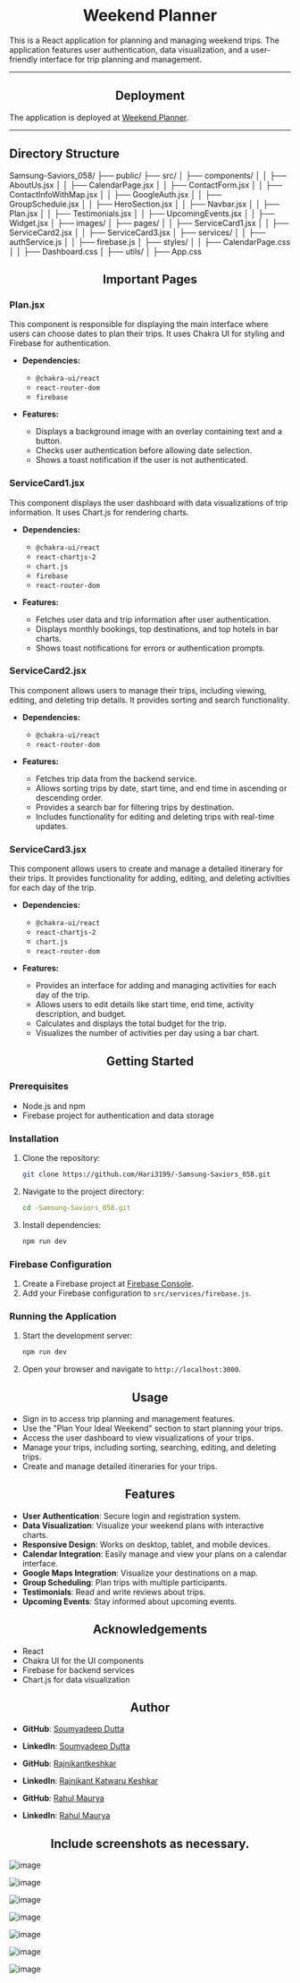<h1 align="center">Weekend Planner</h1>

This is a React application for planning and managing weekend trips. The application features user authentication, data visualization, and a user-friendly interface for trip planning and management.

---
<h2 align="center">Deployment</h2>

The application is deployed at [Weekend Planner](https://my-weekend-planner.netlify.app/).

---
## Directory Structure
Samsung-Saviors_058/
├── public/
├── src/
│ ├── components/
│ │ ├── AboutUs.jsx
│ │ ├── CalendarPage.jsx
│ │ ├── ContactForm.jsx
│ │ ├── ContactInfoWithMap.jsx
│ │ ├── GoogleAuth.jsx
│ │ ├── GroupSchedule.jsx
│ │ ├── HeroSection.jsx
│ │ ├── Navbar.jsx
│ │ ├── Plan.jsx
│ │ ├── Testimonials.jsx
│ │ ├── UpcomingEvents.jsx
│ │ ├── Widget.jsx
│ ├── images/
│ ├── pages/
│ │ ├── ServiceCard1.jsx
│ │ ├── ServiceCard2.jsx
│ │ ├── ServiceCard3.jsx
│ ├── services/
│ │ ├── authService.js
│ │ ├── firebase.js
│ ├── styles/
│ │ ├── CalendarPage.css
│ │ ├── Dashboard.css
│ ├── utils/
│ ├── App.css


<h2 align="center">Important Pages</h2>

### Plan.jsx

This component is responsible for displaying the main interface where users can choose dates to plan their trips. It uses Chakra UI for styling and Firebase for authentication.

- **Dependencies:**
  - `@chakra-ui/react`
  - `react-router-dom`
  - `firebase`

- **Features:**
  - Displays a background image with an overlay containing text and a button.
  - Checks user authentication before allowing date selection.
  - Shows a toast notification if the user is not authenticated.

### ServiceCard1.jsx

This component displays the user dashboard with data visualizations of trip information. It uses Chart.js for rendering charts.

- **Dependencies:**
  - `@chakra-ui/react`
  - `react-chartjs-2`
  - `chart.js`
  - `firebase`
  - `react-router-dom`

- **Features:**
  - Fetches user data and trip information after user authentication.
  - Displays monthly bookings, top destinations, and top hotels in bar charts.
  - Shows toast notifications for errors or authentication prompts.

### ServiceCard2.jsx

This component allows users to manage their trips, including viewing, editing, and deleting trip details. It provides sorting and search functionality.

- **Dependencies:**
  - `@chakra-ui/react`
  - `react-router-dom`

- **Features:**
  - Fetches trip data from the backend service.
  - Allows sorting trips by date, start time, and end time in ascending or descending order.
  - Provides a search bar for filtering trips by destination.
  - Includes functionality for editing and deleting trips with real-time updates.

### ServiceCard3.jsx

This component allows users to create and manage a detailed itinerary for their trips. It provides functionality for adding, editing, and deleting activities for each day of the trip.

- **Dependencies:**
  - `@chakra-ui/react`
  - `react-chartjs-2`
  - `chart.js`
  - `react-router-dom`

- **Features:**
  - Provides an interface for adding and managing activities for each day of the trip.
  - Allows users to edit details like start time, end time, activity description, and budget.
  - Calculates and displays the total budget for the trip.
  - Visualizes the number of activities per day using a bar chart.

<h2 align="center"> Getting Started</h2>

### Prerequisites

- Node.js and npm
- Firebase project for authentication and data storage

### Installation

1. Clone the repository:
    ```bash
    git clone https://github.com/Hari3199/-Samsung-Saviors_058.git
    ```
2. Navigate to the project directory:
    ```bash
    cd -Samsung-Saviors_058.git
    ```
3. Install dependencies:
    ```bash
    npm run dev
    ```

### Firebase Configuration

1. Create a Firebase project at [Firebase Console](https://console.firebase.google.com/).
2. Add your Firebase configuration to `src/services/firebase.js`.

### Running the Application

1. Start the development server:
    ```bash
    npm run dev
    ```

2. Open your browser and navigate to `http://localhost:3000`.

<h2 align="center">Usage</h2>

- Sign in to access trip planning and management features.
- Use the "Plan Your Ideal Weekend" section to start planning your trips.
- Access the user dashboard to view visualizations of your trips.
- Manage your trips, including sorting, searching, editing, and deleting trips.
- Create and manage detailed itineraries for your trips.

<h2 align="center">Features</h2>


- **User Authentication**: Secure login and registration system.
- **Data Visualization**: Visualize your weekend plans with interactive charts.
- **Responsive Design**: Works on desktop, tablet, and mobile devices.
- **Calendar Integration**: Easily manage and view your plans on a calendar interface.
- **Google Maps Integration**: Visualize your destinations on a map.
- **Group Scheduling**: Plan trips with multiple participants.
- **Testimonials**: Read and write reviews about trips.
- **Upcoming Events**: Stay informed about upcoming events.




<h2 align="center">Acknowledgements</h2>

- React
- Chakra UI for the UI components
- Firebase for backend services
- Chart.js for data visualization

<h2 align="center">Author</h2>

- **GitHub**: [Soumyadeep Dutta](https://github.com/soumyadeepdutta7)
- **LinkedIn**: [Soumyadeep Dutta](https://www.linkedin.com/in/soumyadeep-dutta-b142581a1/)

- **GitHub**: [Rajnikantkeshkar](https://github.com/Rajnikantkeshkar)
- **LinkedIn**: [Rajnikant Katwaru Keshkar	](https://www.linkedin.com/in/rajnikant-keshkar-707239262/)

- **GitHub**: [Rahul Maurya](https://github.com/rmauryaa)
- **LinkedIn**: [Rahul Maurya	](https://www.linkedin.com/in/rmaurya/)

<h2 align="center">Include screenshots as necessary.</h2>

![image](https://github.com/Hari3199/-Samsung-Saviors_058/assets/120002835/1d1fffe3-d9fb-463a-83a3-3714620f0170)

![image](https://github.com/Hari3199/-Samsung-Saviors_058/assets/120002835/80f43a74-c709-4577-9680-f586db66f939)

![image](https://github.com/Hari3199/-Samsung-Saviors_058/assets/120002835/345996fc-c172-4222-a640-7accfa977bae)

![image](https://github.com/Hari3199/-Samsung-Saviors_058/assets/120002835/53103763-bda3-4a5e-bdc7-b8ca3021d359)

![image](https://github.com/Hari3199/-Samsung-Saviors_058/assets/120002835/a24c2431-d97e-4149-a780-d7b6d3886f79)

![image](https://github.com/Hari3199/-Samsung-Saviors_058/assets/120002835/0552301a-ec68-45b8-b0f4-7ecdebaf3f51)

![image](https://github.com/Hari3199/-Samsung-Saviors_058/assets/120002835/10966a4e-5111-4ffa-b2d6-029b4b334aa9)



